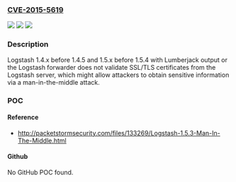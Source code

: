 ### [CVE-2015-5619](https://cve.mitre.org/cgi-bin/cvename.cgi?name=CVE-2015-5619)
![](https://img.shields.io/static/v1?label=Product&message=n%2Fa&color=blue)
![](https://img.shields.io/static/v1?label=Version&message=n%2Fa&color=blue)
![](https://img.shields.io/static/v1?label=Vulnerability&message=n%2Fa&color=brighgreen)

### Description

Logstash 1.4.x before 1.4.5 and 1.5.x before 1.5.4 with Lumberjack output or the Logstash forwarder does not validate SSL/TLS certificates from the Logstash server, which might allow attackers to obtain sensitive information via a man-in-the-middle attack.

### POC

#### Reference
- http://packetstormsecurity.com/files/133269/Logstash-1.5.3-Man-In-The-Middle.html

#### Github
No GitHub POC found.

